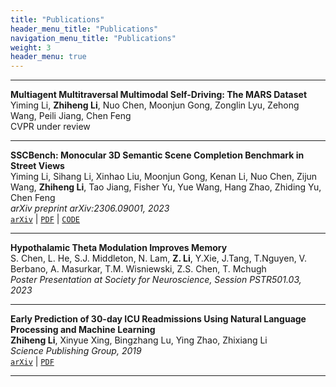 ```yaml
---
title: "Publications"
header_menu_title: "Publications"
navigation_menu_title: "Publications"
weight: 3
header_menu: true
---
```

---

**Multiagent Multitraversal Multimodal Self-Driving: The MARS Dataset**\
Yiming Li, **Zhiheng Li**, Nuo Chen, Moonjun Gong, Zonglin Lyu, Zehong Wang, Peili Jiang, Chen Feng\
CVPR under review

---

**SSCBench: Monocular 3D Semantic Scene Completion Benchmark in Street Views**\
Yiming Li, Sihang Li, Xinhao Liu, Moonjun Gong, Kenan Li, Nuo Chen, Zijun Wang, **Zhiheng Li**, Tao Jiang, Fisher Yu, Yue Wang, Hang Zhao, Zhiding Yu, Chen Feng\
*arXiv preprint arXiv:2306.09001, 2023*\
[`arXiv`](https://arxiv.org/abs/2306.09001) | 
[`PDF`](https://arxiv.org/pdf/2306.09001.pdf) | 
[`CODE`](https://github.com/ai4ce/SSCBench)

---

**Hypothalamic Theta Modulation Improves Memory**\
S. Chen, L. He, S.J. Middleton, N. Lam, **Z. Li**, Y.Xie, J.Tang, T.Nguyen, V. Berbano, A. Masurkar, T.M. Wisniewski, Z.S. Chen, T. Mchugh\
*Poster Presentation at Society for Neuroscience, Session PSTR501.03, 2023*

---

**Early Prediction of 30-day ICU Readmissions Using Natural Language Processing and Machine Learning**\
**Zhiheng Li**, Xinyue Xing, Bingzhang Lu, Ying Zhao, Zhixiang Li\
*Science Publishing Group, 2019*\
[`arXiv`](https://arxiv.org/abs/1910.02545) | 
[`PDF`](https://arxiv.org/ftp/arxiv/papers/1910/1910.02545.pdf)

---
